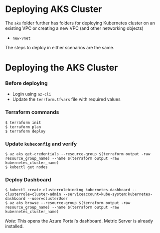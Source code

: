 # Deploying AKS Cluster

The `aks` folder further has folders for deploying Kubernetes cluster on an existing VPC or creating a new VPC (and other networking objects)
* `new-vnet`

The steps to deploy in either scenarios are the same.

# Deploying the AKS Cluster
### Before deploying
* Login using `az-cli`
* Update the `terrform.tfvars` file with required values

### Terraform commands
    $ terraform init
	$ terraform plan
	$ terraform deploy

### Update `kubeconfig` and verify
    $ az aks get-credentials --resource-group $(terraform output -raw resource_group_name) --name $(terraform output -raw kubernetes_cluster_name)
	$ kubectl get nodes

### Deploy Dashboard
    $ kubectl create clusterrolebinding kubernetes-dashboard --clusterrole=cluster-admin --serviceaccount=kube-system:kubernetes-dashboard --user=clusterUser
	$ az aks browse --resource-group $(terraform output -raw resource_group_name) --name $(terraform output -raw kubernetes_cluster_name)

_Note_: This opens the Azure Portal's dashboard. Metric Server is already installed.
